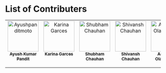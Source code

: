 # List of Contributers
<table>
  <tbody>
    <tr>
      <td align="center" valign="top" width="14.28%"><a href="https://github.com/Ayushpanditmoto"><img src="https://avatars.githubusercontent.com/u/31253617?v=4?v=3?s=100" width="100px;" alt="Ayushpanditmoto"/><br /><sub><b>Ayush Kumar Pandit</b></sub></a><br /></td>
            <td align="center" valign="top" width="14.28%"><a href="https://github.com/imanirak"><img src="https://avatars.githubusercontent.com/u/22438344?v=4?v=3?s=100" width="100px;" alt="Karina Garces"/><br /><sub><b>Karina Garces</b></sub></a><br /></td>
            <td align="center" valign="top" width="14.28%"><a href="https://github.com/Shubh8899"><img src="https://avatars.githubusercontent.com/u/63413220?v=4?v=3?s=100" width="100px;" alt="Shubham Chauhan"/><br /><sub><b>Shubham Chauhan</b></sub></a><br /></td>
            <td align="center" valign="top" width="14.28%"><a href="https://github.com/Cshiva773"><img src="https://avatars.githubusercontent.com/u/104835495?v=4?v=3?s=100" width="100px;" alt="Shivansh Chauhan"/><br /><sub><b>Shivansh Chauhan</b></sub></a><br /></td>
            <td align="center" valign="top" width="14.28%"><a href="https://github.com/SURAJPATIL6088"><img src="https://avatars.githubusercontent.com/u/75235148?v=4?v=4?v=4?v=3?s=100" width="100px;" alt="Adebayo Olamilekan"/><br /><sub><b>Adebayo Olamilekan</b></sub></a><br /></td>
                  <td align="center" valign="top" width="14.28%"><a href="https://github.com/mohammadshaad"><img src="https://avatars.githubusercontent.com/u/89409389?v=4?v=3?s=100" width="100px;" alt="Mohammad Shaad Shaikh"/><br /><sub><b>Mohammad Shaad Shaikh</b></sub></a><br /></td>
            <td align="center" valign="top" width="14.28%"><a href="https://github.com/SURAJPATIL6088"><img src="https://avatars.githubusercontent.com/u/78692972?v=4?v=4?v=3?s=100" width="100px;" alt="SURAJ BALARAM PATIL"/><br /><sub><b>SURAJ BALARAM PATIL</b></sub></a><br /></td>


